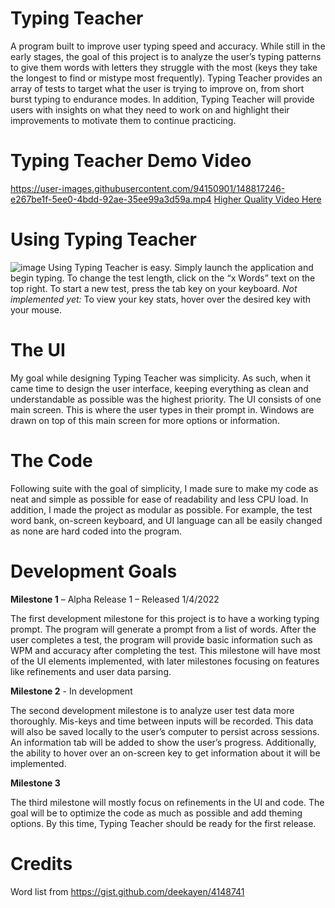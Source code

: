 # Typing Teacher
A program built to improve user typing speed and accuracy. While still in the early stages, the goal of this project is to analyze the user’s typing patterns to give them words with letters they struggle with the most (keys they take the longest to find or mistype most frequently).
Typing Teacher provides an array of tests to target what the user is trying to improve on, from short burst typing to endurance modes. In addition, Typing Teacher will provide users with insights on what they need to work on and highlight their improvements to motivate them to continue practicing.
# Typing Teacher Demo Video


https://user-images.githubusercontent.com/94150901/148817246-e267be1f-5ee0-4bdd-92ae-35ee99a3d59a.mp4
[Higher Quality Video Here](http://www.youtube.com/watch?v=qMUSCpTL98k)
# Using Typing Teacher
![image](https://user-images.githubusercontent.com/94150901/148121685-3650fbb0-b662-4101-a5b5-d905e5f9b230.png)
Using Typing Teacher is easy. Simply launch the application and begin typing. To change the test length, click on the “x Words” text on the top right. To start a new test, press the tab key on your keyboard.
*Not implemented yet:* To view your key stats, hover over the desired key with your mouse.
# The UI
My goal while designing Typing Teacher was simplicity. As such, when it came time to design the user interface, keeping everything as clean and understandable as possible was the highest priority. The UI consists of one main screen. This is where the user types in their prompt in. Windows are drawn on top of this main screen for more options or information.
# The Code
Following suite with the goal of simplicity, I made sure to make my code as neat and simple as possible for ease of readability and less CPU load. In addition, I made the project as modular as possible. For example, the test word bank, on-screen keyboard, and UI language can all be easily changed as none are hard coded into the program.
# Development Goals
****Milestone 1**** – Alpha Release 1 – Released 1/4/2022

The first development milestone for this project is to have a working typing prompt. The program will generate a prompt from a list of words. After the user completes a test, the program will provide basic information such as WPM and accuracy after completing the test.
This milestone will have most of the UI elements implemented, with later milestones focusing on features like refinements and user data parsing.

****Milestone 2**** - In development

The second development milestone is to analyze user test data more thoroughly. Mis-keys and time between inputs will be recorded. This data will also be saved locally to the user’s computer to persist across sessions. An information tab will be added to show the user’s progress.
Additionally, the ability to hover over an on-screen key to get information about it will be implemented.

****Milestone 3****

The third milestone will mostly focus on refinements in the UI and code. The goal will be to optimize the code as much as possible and add theming options. By this time, Typing Teacher should be ready for the first release.
# Credits
Word list from https://gist.github.com/deekayen/4148741
